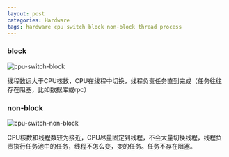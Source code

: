 ```yaml
---
layout: post
categories: Hardware
tags: hardware cpu switch block non-block thread process
---
```




### block

![cpu-switch-block](http://www.plantuml.com/plantuml/proxy?cache=no&src=https://raw.github.com/Wang-Ray/Wang-Ray.github.io/master/assets/plantuml/cpu-switch-block.md)

线程数远大于CPU核数，CPU在线程中切换，线程负责任务直到完成（任务往往存在阻塞，比如数据库或rpc）

### non-block

![cpu-switch-non-block](http://www.plantuml.com/plantuml/proxy?cache=no&src=https://raw.github.com/Wang-Ray/Wang-Ray.github.io/master/assets/plantuml/cpu-switch-nonblock.md)

CPU核数和线程数较为接近，CPU尽量固定到线程，不会大量切换线程，线程负责执行任务池中的任务，线程不怎么变，变的任务。任务不存在阻塞。


